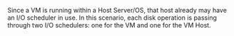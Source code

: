 Since a VM is running within a Host Server/OS, that host already may have an I/O scheduler in use. In this scenario, each disk operation is passing through two I/O schedulers: one for the VM and one for the VM Host.
